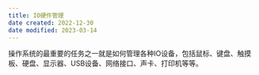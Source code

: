 ```yaml
---
title: IO硬件管理
date created: 2022-12-30
date modified: 2023-03-14
---
```


操作系统的最重要的任务之一就是如何管理各种IO设备，包括鼠标、键盘、触摸板、硬盘、显示器、USB设备、网络接口、声卡、打印机等等。
